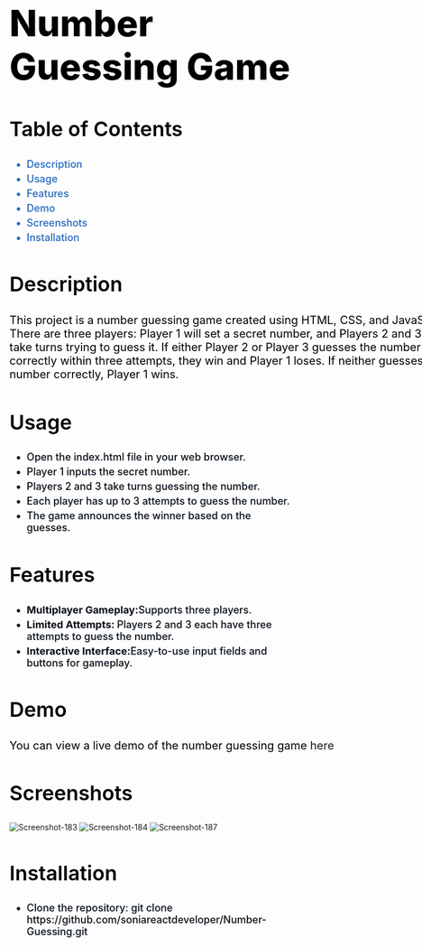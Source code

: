 <h1 style="font-size: 64px; font-weight: 800; color: #000;">
  Number Guessing Game</h1>
<h2 style="font-size: 36px; font-weight: 600; color: #000;">Table of Contents</h2>
<ul style="font-size: 18px; font-weight: 500; color: #2569bd;">
  <li style="margin-top: 5px;">Description</li>
  <li style="margin-top: 5px;">Usage</li>
  <li style="margin-top: 5px;">Features</li>
  <li style="margin-top: 5px;">Demo</li>
  <li style="margin-top: 5px;">Screenshots</li>
  <li style="margin-top: 5px;">Installation</li>
</ul>
<h2 style="font-size: 36px; font-weight: 600; color: #000;">Description</h2>
<p style="width: 800px; font-size: 20px; font-weight: 400; color: #000;">This project is a number guessing game created using HTML, CSS, and JavaScript. There are three players: Player 1 will set a secret number, and Players 2 and 3 will take turns trying to guess it. If either Player 2 or Player 3 guesses the number correctly within three attempts, they win and Player 1 loses. If neither guesses the number correctly, Player 1 wins.</p>
<h2 style="font-size: 36px; font-weight: 600; color: #000;">Usage</h2>
<ul style="font-size: 18px; font-weight: 500; color: #070f18;">
  <li style="margin-top: 5px;">Open the index.html file in your web browser.</li>
  <li style="margin-top: 5px;">Player 1 inputs the secret number.</li>
  <li style="margin-top: 5px;">Players 2 and 3 take turns guessing the number.</li>
  <li style="margin-top: 5px;">Each player has up to 3 attempts to guess the number.</li>
  <li style="margin-top: 5px;">The game announces the winner based on the guesses.</li>
</ul>
<h2 style="font-size: 36px; font-weight: 600; color: #000;">Features</h2>
<ul style="font-size: 18px; font-weight: 500; color: #070f18;">
  <li style="margin-top: 5px;"><b>Multiplayer Gameplay:</b>Supports three players.</li>
  <li style="margin-top: 5px;"><b>Limited Attempts: </b>Players 2 and 3 each have three attempts to guess the number.</li>
  <li style="margin-top: 5px;"><b>Interactive Interface:</b>Easy-to-use input fields and buttons for gameplay.
  </li>
</ul>
<h2 style="font-size: 36px; font-weight: 600; color: #000;">Demo</h2>
<p style="width: 800px; font-size: 20px; font-weight: 400; color: #000;">You can view a live demo of the number guessing game<a style="text-decoration: none;" href="https://soniareactdeveloper.github.io/Number-Guessing/">  here</a></p>
<h2 style="font-size: 36px; font-weight: 600; color: #000;">Screenshots</h2>
<img src="https://i.ibb.co/H21TBYh/Screenshot-183.png" alt="Screenshot-183">
<img src="https://i.ibb.co/7b2Q5hw/Screenshot-184.png" alt="Screenshot-184">
<img src="https://i.ibb.co/VC0CFG9/Screenshot-187.png" alt="Screenshot-187">
<h2 style="font-size: 36px; font-weight: 600; color: #000;">Installation</h2>
<ul style="font-size: 18px; font-weight: 500; color: #070f18;">
  <li>Clone the repository: git clone https://github.com/soniareactdeveloper/Number-Guessing.git</li>
</ul>

